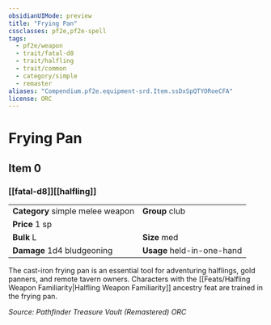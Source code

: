 ```yaml
---
obsidianUIMode: preview
title: "Frying Pan"
cssclasses: pf2e,pf2e-spell
tags:
  - pf2e/weapon
  - trait/fatal-d8
  - trait/halfling
  - trait/common
  - category/simple
  - remaster
aliases: "Compendium.pf2e.equipment-srd.Item.ssDxSpQTYORoeCFA"
license: ORC
---
```

# Frying Pan
## Item 0
### [[fatal-d8]][[halfling]]

|  |  |
| -- | -- |
| **Category** simple melee weapon | **Group** club |
| **Price** 1 sp |  |
| **Bulk** L | **Size** med |
| **Damage** 1d4 bludgeoning  | **Usage** held-in-one-hand |



The cast-iron frying pan is an essential tool for adventuring halflings, gold panners, and remote tavern owners. Characters with the [[Feats/Halfling Weapon Familiarity|Halfling Weapon Familiarity]] ancestry feat are trained in the frying pan.

*Source: Pathfinder Treasure Vault (Remastered)*
*ORC*
